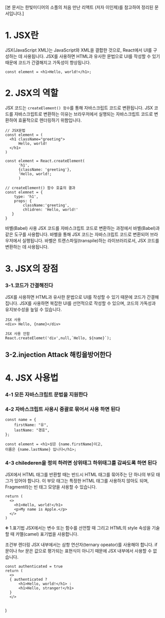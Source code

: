 [본 문서는 한빛미디어의 소플의 처음 만난 리액트 (저자 이인제)를 참고하여 정리된 문서입니다.]
# 1. JSX란
JSX(JavaScript XML)는 JavaScript와 XML을 결합한 것으로, React에서 UI를 구성하는 데 사용됩니다. 
JSX를 사용하면 HTML과 유사한 문법으로 UI를 작성할 수 있기 때문에 코드가 간결해지고 가독성이 향상됩니다.
```
const element = <h1>Hello, world!</h1>;
```

# 2. JSX의 역할
JSX 코드는 `createElement() 함수`를 통해 자바스크립트 코드로 변환됩니다. 
JSX 코드를 자바스크립트로 변환하는 이유는 브라우저에서 실행되는 자바스크립트 코드로 변환하여 효율적으로 렌더링하기 위함입니다.
```
// JSX문법
const element = (
  <h1 className="greeting">
      Hello, world!
  </h1>
)  

const element = React.createElement(
      'h1',
      {className: 'greeting'},
      'Hello, world!;
      )
```
```
// createElement() 함수 호출의 결과
const elemnet = {
    type: 'h1',
    props: {
        className:'greeting',
        chlidren: 'Hello, world!'
   }
}   
```

바벨(Babel) 사용
JSX 코드를 자바스크립트 코드로 변환하는 과정에서 바벨(Babel)과 같은 도구를 사용합니다. 
바벨을 통해 JSX 코드는 자바스크립트 코드로 변환되어 브라우저에서 실행됩니다. 바벨은 트랜스파일(transpile)하는 라이브러리로서, JSX 코드를 변환하는 데 사용됩니다.

# 3. JSX의 장점
### 3-1.코드가 간결해진다
JSX를 사용하면 HTML과 유사한 문법으로 UI를 작성할 수 있기 때문에 코드가 간결해집니다. 
JSX를 사용하면 복잡한 UI를 선언적으로 작성할 수 있으며, 코드의 가독성과 유지보수성을 높일 수 있습니다.
```
JSX 사용
<div> Hello, {name}</div>

JSX 사용 안함
React.createElemet('div',null,`Hello, ${name}`);
```

## 3-2.injection Attack 해킹을방어한다
# 4. JSX 사용법 
### 4-1 모든 자바스크립트 문법을 지원한다
### 4-2 자바스크립트 사용시 중괄로 묶어서 사용 하면 된다
```
const name = {
    firstName: "유",
    lastName: "경호",
};

const element = <h1>성은 {name.firstName}이고,
이름은 {name.lastName} 입니다</h1>;
```
### 4-3 chilederen을 정의 하려면 상위태그 하위태그를 감싸도록 하면 된다
JSX에서 HTML 태그를 반환할 때는 반드시 HTML 태그를 묶어주는 단 하나의 부모 태그가 있어야 합니다. 
이 부모 태그는 특정한 HTML 태그를 사용하지 않아도 되며, Fragment라는 빈 태그 모양을 사용할 수 있습니다.
```
return (
  <>
    <h1>Hello, world!</h1>
    <p>My name is Apple.</p>
  </>
)
```
➕
1.표기법
JSX에서는 변수 또는 함수를 선언할 때 그리고 HTML의 style 속성을 기술할 때 카멜(camel) 표기법을 사용합니다. 

조건부 렌더링
JSX 내부에서는 삼항 연산자(ternary opeator)를 사용해야 합니다. if 문이나 for 문은 값으로 평가되는 표현식이 아니기 때문에 JSX 내부에서 사용할 수 없습니다.
```
const authenticated = true
return (
  <> 
  { authenticated ? 
      <h1>Hello, world!</h1> : 
      <h1>Hello, stranger!</h1>
  } 
  </>
  
  ```
)
